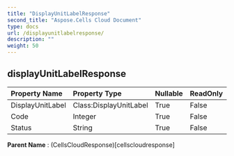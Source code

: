 ```yaml
---
title: "DisplayUnitLabelResponse"
second_title: "Aspose.Cells Cloud Document"
type: docs
url: /displayunitlabelresponse/
description: ""
weight: 50
---
```


## **displayUnitLabelResponse**

 

| Property Name | Property Type | Nullable |  ReadOnly | DefaultValue | Description | 
| :- | :- | :- |:- |  :- | :- |
| DisplayUnitLabel | Class:DisplayUnitLabel | True |  False |  |  |  
| Code | Integer | True |  False |  |  |  
| Status | String | True |  False |  |  |  

**Parent Name** : (CellsCloudResponse)[cellscloudresponse]


